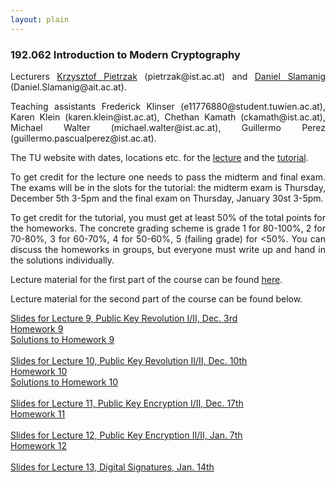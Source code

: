 ```yaml
--- 
layout: plain
--- 
```


<h3>192.062 Introduction to Modern Cryptography</h3>

<p style="text-align:justify;">Lecturers <a href="http://pub.ist.ac.at/crypto/" target="_blank">Krzysztof Pietrzak</a> (pietrzak@ist.ac.at) and <a href="https://danielslamanig.info" target="_blank">Daniel Slamanig</a> (Daniel.Slamanig@ait.ac.at). 
</p>


<p style="text-align:justify;">Teaching assistants Frederick Klinser (e11776880@student.tuwien.ac.at), Karen Klein (karen.klein@ist.ac.at), Chethan Kamath (ckamath@ist.ac.at), Michael Walter (michael.walter@ist.ac.at), Guillermo Perez (guillermo.pascualperez@ist.ac.at).</p> 

<p style="text-align:justify;">The TU website with dates, locations etc. for the <a href="https://tiss.tuwien.ac.at/course/courseDetails.xhtml?dswid=3463&dsrid=417&courseNr=192062&semester=2019W" target="_blank">lecture</a> and the <a href="hhttps://tiss.tuwien.ac.at/course/courseDetails.xhtml?dswid=3593&dsrid=246&courseNr=192063">tutorial</a>.</p>

<p style="text-align:justify;">To get credit for the lecture one needs to pass the midterm and final exam. 
The exams will be in the slots for the tutorial: the midterm exam is Thursday, December 5th 3-5pm and the final exam on Thursday, January 30st 3-5pm.</p>

<p style="text-align:justify;">To get credit for the tutorial, you must get at least 50% of the total points for the homeworks. The concrete grading scheme is grade 1 for 80-100%, 2 for 70-80%, 3 for 60-70%, 4 for 50-60%, 5 (failing grade) for &lt;50%. You can discuss the homeworks in groups, but everyone must write up and hand in the solutions individually.</p>

<p style="text-align:justify;">Lecture material for the first part of the course can be found <a href="http://pub.ist.ac.at/crypto/ModernCrypto19.html" target="_blank">here</a>.</p>

<p style="text-align:justify;">Lecture material for the second part of the course can be found below.</p>

<a href="https://danielslamanig.info/lectures/MC19_Lecture9.pdf">Slides for Lecture 9, Public Key Revolution I/II, Dec. 3rd</a> <br>
<a href="https://danielslamanig.info/lectures/ModernCrypto19Homework9.pdf">Homework 9</a><br>
<a href="https://danielslamanig.info/lectures/ModernCrypto19Homework9_solutions.pdf">Solutions to Homework 9</a><br><br>
<a href="https://danielslamanig.info/lectures/MC19_Lecture10.pdf">Slides for Lecture 10, Public Key Revolution II/II, Dec. 10th</a> <br>
<a href="https://danielslamanig.info/lectures/ModernCrypto19Homework10.pdf">Homework 10</a><br>
<a href="https://danielslamanig.info/lectures/ModernCrypto19Homework10_solutions.pdf">Solutions to Homework 10</a><br><br>
<a href="https://danielslamanig.info/lectures/MC19_Lecture11.pdf">Slides for Lecture 11, Public Key Encryption I/II, Dec. 17th</a> <br>
<a href="https://danielslamanig.info/lectures/ModernCrypto19Homework11.pdf">Homework 11</a><br><br>
<a href="https://danielslamanig.info/lectures/MC19_Lecture12.pdf">Slides for Lecture 12, Public Key Encryption II/II, Jan. 7th</a> <br>
<a href="https://danielslamanig.info/lectures/ModernCrypto19Homework12.pdf">Homework 12</a><br><br>
<a href="https://danielslamanig.info/lectures/MC19_Lecture13.pdf">Slides for Lecture 13, Digital Signatures, Jan. 14th</a> <br>

